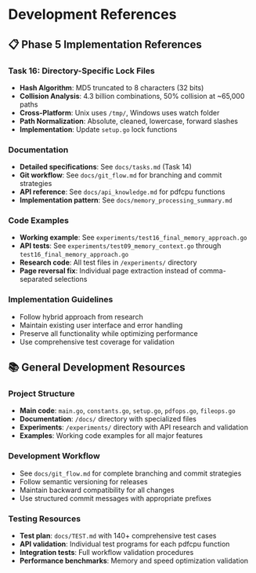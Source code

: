 # Development References

## 📋 Phase 5 Implementation References

### Task 16: Directory-Specific Lock Files
- **Hash Algorithm**: MD5 truncated to 8 characters (32 bits)
- **Collision Analysis**: 4.3 billion combinations, 50% collision at ~65,000 paths
- **Cross-Platform**: Unix uses `/tmp/`, Windows uses watch folder
- **Path Normalization**: Absolute, cleaned, lowercase, forward slashes
- **Implementation**: Update `setup.go` lock functions

### Documentation
- **Detailed specifications**: See `docs/tasks.md` (Task 14)
- **Git workflow**: See `docs/git_flow.md` for branching and commit strategies
- **API reference**: See `docs/api_knowledge.md` for pdfcpu functions
- **Implementation pattern**: See `docs/memory_processing_summary.md`

### Code Examples
- **Working example**: See `experiments/test16_final_memory_approach.go`
- **API tests**: See `experiments/test09_memory_context.go` through `test16_final_memory_approach.go`
- **Research code**: All test files in `/experiments/` directory
- **Page reversal fix**: Individual page extraction instead of comma-separated selections

### Implementation Guidelines
- Follow hybrid approach from research
- Maintain existing user interface and error handling
- Preserve all functionality while optimizing performance
- Use comprehensive test coverage for validation

## 📚 General Development Resources

### Project Structure
- **Main code**: `main.go`, `constants.go`, `setup.go`, `pdfops.go`, `fileops.go`
- **Documentation**: `/docs/` directory with specialized files
- **Experiments**: `/experiments/` directory with API research and validation
- **Examples**: Working code examples for all major features

### Development Workflow
- See `docs/git_flow.md` for complete branching and commit strategies
- Follow semantic versioning for releases
- Maintain backward compatibility for all changes
- Use structured commit messages with appropriate prefixes

### Testing Resources
- **Test plan**: `docs/TEST.md` with 140+ comprehensive test cases
- **API validation**: Individual test programs for each pdfcpu function
- **Integration tests**: Full workflow validation procedures
- **Performance benchmarks**: Memory and speed optimization validation
